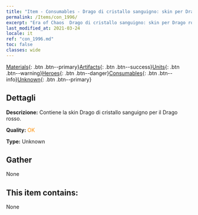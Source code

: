 ```yaml
---
title: "Item - Consumables - Drago di cristallo sanguigno: skin per Drago rosso"
permalink: /Items/con_1996/
excerpt: "Era of Chaos  Drago di cristallo sanguigno: skin per Drago rosso"
last_modified_at: 2021-03-24
locale: it
ref: "con_1996.md"
toc: false
classes: wide
---
```

 [Materials](/it/Items/){: .btn .btn--primary}[Artifacts](/it/Items/Artifacts/){: .btn .btn--success}[Units](/it/Items/Units/){: .btn .btn--warning}[Heroes](/it/Items/Heroes/){: .btn .btn--danger}[Consumables](/it/Items/Consumables/){: .btn .btn--info}[Unknown](/it/Items/Unknown/){: .btn .btn--primary}

## Dettagli
 **Descrizione:** Contiene la skin Drago di cristallo sanguigno per il Drago rosso.

 **Quality:** <span style="color: #FF8C00">OK</span>

 **Type:** Unknown

## Gather

  None

## This item contains:

  None

